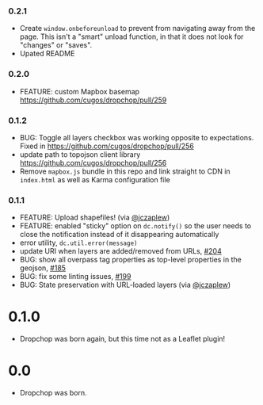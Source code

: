 ### 0.2.1

* Create `window.onbeforeunload` to prevent from navigating away from the page. This isn't a "smart" unload function, in that it does not look for "changes" or "saves".
* Upated README

### 0.2.0

* FEATURE: custom Mapbox basemap https://github.com/cugos/dropchop/pull/259

### 0.1.2

* BUG: Toggle all layers checkbox was working opposite to expectations. Fixed in https://github.com/cugos/dropchop/pull/256
* update path to topojson client library https://github.com/cugos/dropchop/pull/256
* Remove `mapbox.js` bundle in this repo and link straight to CDN in `index.html` as well as Karma configuration file

### 0.1.1

* FEATURE: Upload shapefiles! (via [@jczaplew](https://github.com/jczaplew))
* FEATURE: enabled "sticky" option on `dc.notify()` so the user needs to close the notification instead of it disappearing automatically
* error utility, `dc.util.error(message)`
* update URI when layers are added/removed from URLs, [#204](https://github.com/cugos/dropchop/issues/204)
* BUG: show all overpass tag properties as top-level properties in the geojson, [#185](https://github.com/cugos/dropchop/issues/185)
* BUG: fix some linting issues, [#199](https://github.com/cugos/dropchop/issues/199)
* BUG: State preservation with URL-loaded layers (via [@jczaplew](https://github.com/jczaplew))

# 0.1.0

* Dropchop was born again, but this time not as a Leaflet plugin!

# 0.0

* Dropchop was born.
